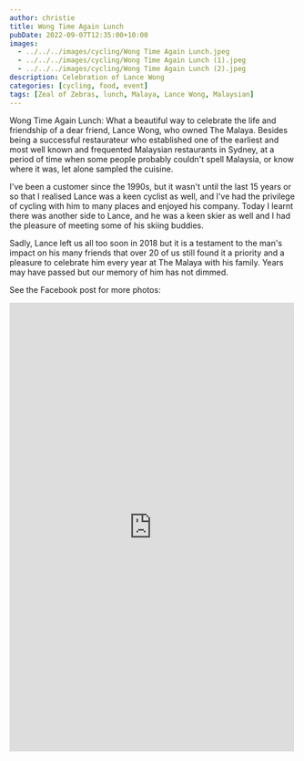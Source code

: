 ```yaml
---
author: christie
title: Wong Time Again Lunch
pubDate: 2022-09-07T12:35:00+10:00
images:
  - ../../../images/cycling/Wong Time Again Lunch.jpeg
  - ../../../images/cycling/Wong Time Again Lunch (1).jpeg
  - ../../../images/cycling/Wong Time Again Lunch (2).jpeg
description: Celebration of Lance Wong
categories: [cycling, food, event]
tags: [Zeal of Zebras, lunch, Malaya, Lance Wong, Malaysian]
---
```


Wong Time Again Lunch: What a beautiful way to celebrate the life and friendship of a dear friend, Lance Wong, who owned The Malaya. Besides being a successful restaurateur who established one of the earliest and most well known and frequented Malaysian restaurants in Sydney, at a period of time when some people probably couldn't spell Malaysia, or know where it was, let alone sampled the cuisine.

I've been a customer since the 1990s, but it wasn't until the last 15 years or so that I realised Lance was a keen cyclist as well, and I've had the privilege of cycling with him to many places and enjoyed his company. Today I learnt there was another side to Lance, and he was a keen skier as well and I had the pleasure of meeting some of his skiing buddies.

Sadly, Lance left us all too soon in 2018 but it is a testament to the man's impact on his many friends that over 20 of us still found it a priority and a pleasure to celebrate him every year at The Malaya with his family. Years may have passed but our memory of him has not dimmed.

See the Facebook post for more photos:

<iframe src="https://www.facebook.com/plugins/post.php?href=https%3A%2F%2Fwww.facebook.com%2Fchris1.tham%2Fposts%2Fpfbid033zfANguoKJqCMg8xQd86Aq6TCQCSFR2tZG8iYrYgrBjKV3B1hJqHcUS2cq9TWk9el&show_text=true&width=500" width="500" height="787" style="border:none;overflow:hidden" scrolling="no" frameborder="0" allowfullscreen="true" allow="autoplay; clipboard-write; encrypted-media; picture-in-picture; web-share"></iframe>
